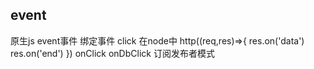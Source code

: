 ## event 
  原生js event事件 绑定事件  click
  在node中 
    http((req,res)=>{
      res.on('data')
      res.on('end')
    })
    onClick
    onDbClick
    订阅发布者模式


    